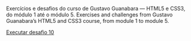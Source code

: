 Exercícios e desafios do curso de Gustavo Guanabara — HTML5 e CSS3, do módulo 1 até o módulo 5.
Exercises and challenges from Gustavo Guanabara’s HTML5 and CSS3 course, from module 1 to module 5.

<a href="https://brayon7.github.io/html-css/desafios/d10/index.html" >Executar desafio 10</a>
